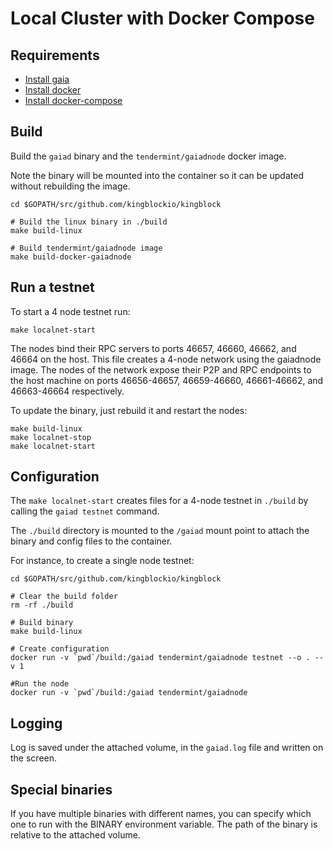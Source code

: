 # Local Cluster with Docker Compose

## Requirements

- [Install gaia](https://kingblockio.network/docs/getting-started/installation.html)
- [Install docker](https://docs.docker.com/engine/installation/)
- [Install docker-compose](https://docs.docker.com/compose/install/)

## Build

Build the `gaiad` binary and the `tendermint/gaiadnode` docker image.

Note the binary will be mounted into the container so it can be updated without
rebuilding the image.

```
cd $GOPATH/src/github.com/kingblockio/kingblock

# Build the linux binary in ./build
make build-linux

# Build tendermint/gaiadnode image
make build-docker-gaiadnode
```

## Run a testnet

To start a 4 node testnet run:

```
make localnet-start
```

The nodes bind their RPC servers to ports 46657, 46660, 46662, and 46664 on the host.
This file creates a 4-node network using the gaiadnode image.
The nodes of the network expose their P2P and RPC endpoints to the host machine on ports 46656-46657, 46659-46660, 46661-46662, and 46663-46664 respectively.

To update the binary, just rebuild it and restart the nodes:

```
make build-linux
make localnet-stop
make localnet-start
```

## Configuration

The `make localnet-start` creates files for a 4-node testnet in `./build` by calling the `gaiad testnet` command.

The `./build` directory is mounted to the `/gaiad` mount point to attach the binary and config files to the container.

For instance, to create a single node testnet:

```
cd $GOPATH/src/github.com/kingblockio/kingblock

# Clear the build folder
rm -rf ./build

# Build binary
make build-linux

# Create configuration
docker run -v `pwd`/build:/gaiad tendermint/gaiadnode testnet --o . --v 1

#Run the node
docker run -v `pwd`/build:/gaiad tendermint/gaiadnode
```

## Logging

Log is saved under the attached volume, in the `gaiad.log` file and written on the screen.

## Special binaries

If you have multiple binaries with different names, you can specify which one to run with the BINARY environment variable. The path of the binary is relative to the attached volume.
